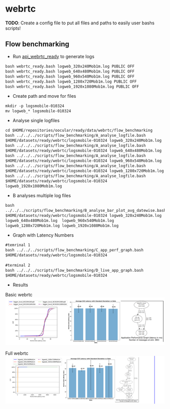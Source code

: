 # webrtc
**TODO**: Create a config file to put all files and paths to easily user bashs scripts!

## Flow benchmarking
* Run [api_webrtc_ready](../../../docs/holoscan/apis_webrtc_ready.md) to generate logs
```
bash webrtc_ready.bash logweb_320x240Mob1m.log PUBLIC OFF
bash webrtc_ready.bash logweb_640x480Mob1m.log PUBLIC OFF
bash webrtc_ready.bash logweb_960x540Mob1m.log PUBLIC OFF
bash webrtc_ready.bash logweb_1280x720Mob1m.log PUBLIC OFF
bash webrtc_ready.bash logweb_1920x1080Mob1m.log PUBLIC OFF
```

* Create path and move for files
```
mkdir -p logsmobile-010324 
mv logweb_* logsmobile-010324 
```

* Analyse single logfiles
```
cd $HOME/repositories/oocular/ready/data/webrtc/flow_benchmarking
bash ../../../scripts/flow_benchmarking/A_analyse_logfile.bash $HOME/datasets/ready/webrtc/logsmobile-010324 logweb_320x240Mob1m.log
bash ../../../scripts/flow_benchmarking/A_analyse_logfile.bash $HOME/datasets/ready/webrtc/logsmobile-010324 logweb_640x480Mob1m.log
bash ../../../scripts/flow_benchmarking/A_analyse_logfile.bash $HOME/datasets/ready/webrtc/logsmobile-010324 logweb_960x540Mob1m.log
bash ../../../scripts/flow_benchmarking/A_analyse_logfile.bash $HOME/datasets/ready/webrtc/logsmobile-010324 logweb_1280x720Mob1m.log
bash ../../../scripts/flow_benchmarking/A_analyse_logfile.bash $HOME/datasets/ready/webrtc/logsmobile-010324 logweb_1920x1080Mob1m.log
```

* B analyses multiple log files
```
bash ../../../scripts/flow_benchmarking/B_analyse_bar_plot_avg_datewise.bash $HOME/datasets/ready/webrtc/logsmobile-010324 logweb_320x240Mob1m.log  logweb_640x480Mob1m.log  logweb_960x540Mob1m.log logweb_1280x720Mob1m.log logweb_1920x1080Mob1m.log  
```

* Graph with Latency Numbers
```
#temrinal 1
bash ../../../scripts/flow_benchmarking/C_app_perf_graph.bash $HOME/datasets/ready/webrtc/logsmobile-010324

#terminal 2
bash ../../../scripts/flow_benchmarking/D_live_app_graph.bash $HOME/datasets/ready/webrtc/logsmobile-010324
```

* Results

Basic webrtc
![fig](plots.svg)

Full webrtc
![fig](plots_mobile.svg)
